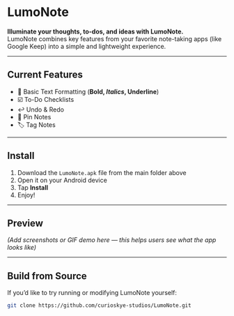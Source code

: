 # LumoNote  

**Illuminate your thoughts, to-dos, and ideas with LumoNote.**  
LumoNote combines key features from your favorite note-taking apps (like Google Keep) into a simple and lightweight experience.  

---

## Current Features
- 📝 Basic Text Formatting (**Bold, *Italics*, Underline**)  
- ☑️ To-Do Checklists  
- ↩️ Undo & Redo  
- 📌 Pin Notes  
- 🏷 Tag Notes  

---

## Install  
1. Download the `LumoNote.apk` file from the main folder above  
2. Open it on your Android device  
3. Tap **Install**  
4. Enjoy!   

---

## Preview  
*(Add screenshots or GIF demo here — this helps users see what the app looks like)*  

---

## Build from Source  
If you’d like to try running or modifying LumoNote yourself:  

```bash
git clone https://github.com/curioskye-studios/LumoNote.git
